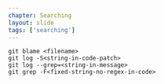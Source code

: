 ```yaml
---
chapter: Searching
layout: slide
tags: ['searching']
---
```


    git blame <filename>
    git log -S<string-in-code-patch>
    git log --grep=<string-in-message>
    git grep -F<fixed-string-no-regex-in-code>